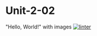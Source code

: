 # Unit-2-02
"Hello, World!" with images
[![linter](https://github.com/Monica-McFaul/Unit-2-02/workflows/linter/badge.svg)](https://github.com/marketplace/actions/super-linter)      
